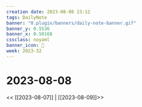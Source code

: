 ```yaml
---
creation date: 2023-08-08 23:12
tags: DailyNote
banner: "0.plugin/banners/daily-note-banner.gif"
banner_y: 0.5536
banner_x: 0.50168
cssclass: noyaml
banner_icon: 💌
week: 2023-32
---
```


# 2023-08-08

<< [[2023-08-07]] | [[2023-08-09]]>>


